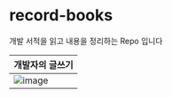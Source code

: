 # record-books

개발 서적을 읽고 내용을 정리하는 Repo 입니다

|개발자의 글쓰기|
|---|
|![image](https://github.com/hye-ung97/record-books/assets/117243197/51e90180-aa55-49fa-a7a5-ef16ebf469e6)|
